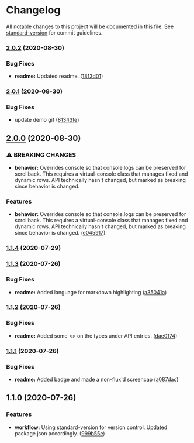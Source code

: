 # Changelog

All notable changes to this project will be documented in this file. See [standard-version](https://github.com/conventional-changelog/standard-version) for commit guidelines.

### [2.0.2](https://github.com/kamiyo/multi-progress-bars/compare/v2.0.1...v2.0.2) (2020-08-30)


### Bug Fixes

* **readme:** Updated readme. ([1813d01](https://github.com/kamiyo/multi-progress-bars/commit/1813d0149dd4ca142c3672baa193f5b3626a2602))

### [2.0.1](https://github.com/kamiyo/multi-progress-bars/compare/v2.0.0...v2.0.1) (2020-08-30)


### Bug Fixes

* update demo gif ([81343fe](https://github.com/kamiyo/multi-progress-bars/commit/81343febc0b3c366584b6c0bacab1439814cbcf9))

## [2.0.0](https://github.com/kamiyo/multi-progress-bars/compare/v1.1.4...v2.0.0) (2020-08-30)


### ⚠ BREAKING CHANGES

* **behavior:** Overrides console so that console.logs can be preserved for scrollback. This requires a virtual-console class that manages fixed and dynamic rows. API technically hasn't changed, but marked as breaking since behavior is changed.

### Features

* **behavior:** Overrides console so that console.logs can be preserved for scrollback. This requires a virtual-console class that manages fixed and dynamic rows. API technically hasn't changed, but marked as breaking since behavior is changed. ([e045917](https://github.com/kamiyo/multi-progress-bars/commit/e0459174995cb17d8e0bb21d4ee09da53a089d00))

### [1.1.4](https://github.com/kamiyo/multi-progress-bars/compare/v1.1.3...v1.1.4) (2020-07-29)

### [1.1.3](https://github.com/kamiyo/multi-progress-bars/compare/v1.1.2...v1.1.3) (2020-07-26)


### Bug Fixes

* **readme:** Added language for markdown highlighting ([a35041a](https://github.com/kamiyo/multi-progress-bars/commit/a35041a909d3c07d6dadc2db21876d34d5c794a1))

### [1.1.2](https://github.com/kamiyo/multi-progress-bars/compare/v1.1.1...v1.1.2) (2020-07-26)


### Bug Fixes

* **readme:** Added some <> on the types under API entries. ([dae0174](https://github.com/kamiyo/multi-progress-bars/commit/dae0174123b9e0974a70713c0c73f64e8ff78da6))

### [1.1.1](https://github.com/kamiyo/multi-progress-bars/compare/v1.1.0...v1.1.1) (2020-07-26)


### Bug Fixes

* **readme:** Added badge and made a non-flux'd screencap ([a087dac](https://github.com/kamiyo/multi-progress-bars/commit/a087dacbf99cc03dc8e93560fdd56937f96819b7))

## 1.1.0 (2020-07-26)


### Features

* **workflow:** Using standard-version for version control. Updated package.json accordingly. ([999b55e](https://github.com/kamiyo/multi-progress-bars/commit/999b55e67ff7dcfff4a08cbaebd1dffb81c76861))
